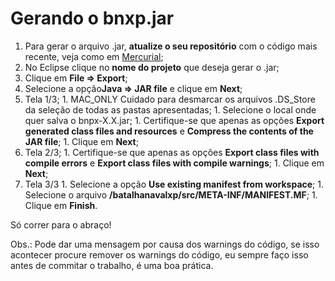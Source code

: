 

# Gerando o bnxp.jar #

  1. Para gerar o arquivo .jar, **atualize o seu repositório** com o código mais recente, veja como em [Mercurial](Mercurial.md);
  1. No Eclipse clique no **nome do projeto** que deseja gerar o .jar;
  1. Clique em **File => Export**;
  1. Selecione a opção**Java => JAR file** e clique em **Next**;
  1. Tela 1/3;
    1. MAC\_ONLY Cuidado para desmarcar os arquivos .DS\_Store da seleção de todas as pastas apresentadas;
    1. Selecione o local onde quer salva o bnpx-X.X.jar;
    1. Certifique-se que apenas as opções **Export generated class files and resources** e **Compress the contents of the JAR file**;
    1. Clique em **Next**;
  1. Tela 2/3;
    1. Certifique-se que apenas as opções  **Export class files with compile errors** e **Export class files with compile warnings**;
    1. Clique em **Next**;
  1. Tela 3/3
    1. Selecione a opção **Use existing manifest from workspace**;
    1. Selecione o arquivo **/batalhanavalxp/src/META-INF/MANIFEST.MF**;
    1. Clique em **Finish**.

Só correr para o abraço!

Obs.: Pode dar uma mensagem por causa dos warnings do código, se isso acontecer procure remover os warnings do código, eu sempre faço isso antes de commitar o trabalho, é uma boa prática.
